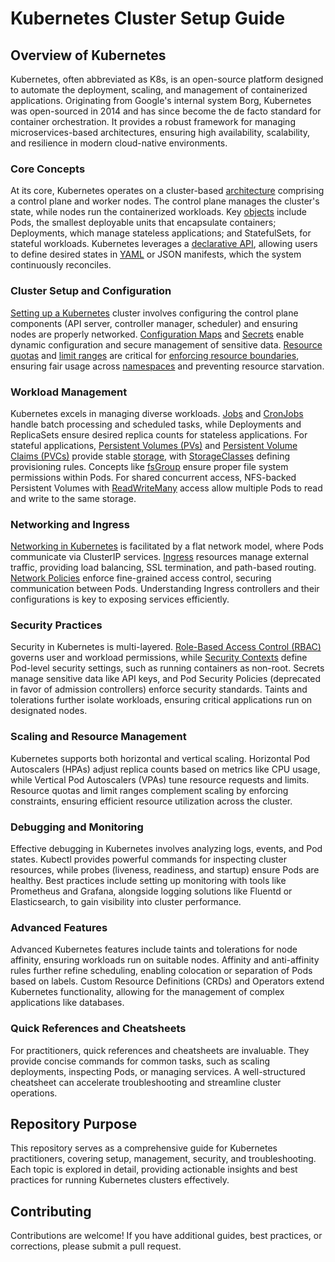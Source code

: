 # Kubernetes Cluster Setup Guide

## Overview of Kubernetes

Kubernetes, often abbreviated as K8s, is an open-source platform designed to automate the deployment, scaling, and management of containerized applications. Originating from Google's internal system Borg, Kubernetes was open-sourced in 2014 and has since become the de facto standard for container orchestration. It provides a robust framework for managing microservices-based architectures, ensuring high availability, scalability, and resilience in modern cloud-native environments.

### Core Concepts

At its core, Kubernetes operates on a cluster-based [architecture](architecture.md) comprising a control plane and worker nodes. The control plane manages the cluster's state, while nodes run the containerized workloads. Key [objects](objects.md) include Pods, the smallest deployable units that encapsulate containers; Deployments, which manage stateless applications; and StatefulSets, for stateful workloads. Kubernetes leverages a [declarative API](declarative-api-process.md), allowing users to define desired states in [YAML](https://github.com/ibtisam-iq/nectar/tree/main/yaml) or JSON manifests, which the system continuously reconciles.

### Cluster Setup and Configuration

[Setting up a Kubernetes](./cluster-setup/README.md) cluster involves configuring the control plane components (API server, controller manager, scheduler) and ensuring nodes are properly networked. [Configuration Maps](configmap-guide.md) and [Secrets](secret-guide.md) enable dynamic configuration and secure management of sensitive data. [Resource quotas](resource-quota-guide.md) and [limit ranges](limit-range-guide.md) are critical for [enforcing resource boundaries](limitrange-resourcequota-together.md), ensuring fair usage across [namespaces](limitrange-resourcequota-demo.md) and preventing resource starvation.

### Workload Management

Kubernetes excels in managing diverse workloads. [Jobs](jobs-guide.md) and [CronJobs](cron-job-guide.md) handle batch processing and scheduled tasks, while Deployments and ReplicaSets ensure desired replica counts for stateless applications. For stateful applications, [Persistent Volumes (PVs)](persistent-volume.md) and [Persistent Volume Claims (PVCs)](persistent-vol-claim.md) provide stable [storage](storage-guide.md), with [StorageClasses](storage-class.md) defining provisioning rules. Concepts like [fsGroup](fsGroup.md) ensure proper file system permissions within Pods. For shared concurrent access, NFS-backed Persistent Volumes with [ReadWriteMany](rwx-nfs-volume.md) access allow multiple Pods to read and write to the same storage.

### Networking and Ingress

[Networking in Kubernetes](networking-in-k8s.md) is facilitated by a flat network model, where Pods communicate via ClusterIP services. [Ingress](ingress-guide.md) resources manage external traffic, providing load balancing, SSL termination, and path-based routing. [Network Policies](network-policy-guide.md) enforce fine-grained access control, securing communication between Pods. Understanding Ingress controllers and their configurations is key to exposing services efficiently.

### Security Practices

Security in Kubernetes is multi-layered. [Role-Based Access Control (RBAC)](rbac.md) governs user and workload permissions, while [Security Contexts](securityContext.md) define Pod-level security settings, such as running containers as non-root. Secrets manage sensitive data like API keys, and Pod Security Policies (deprecated in favor of admission controllers) enforce security standards. Taints and tolerations further isolate workloads, ensuring critical applications run on designated nodes.

### Scaling and Resource Management

Kubernetes supports both horizontal and vertical scaling. Horizontal Pod Autoscalers (HPAs) adjust replica counts based on metrics like CPU usage, while Vertical Pod Autoscalers (VPAs) tune resource requests and limits. Resource quotas and limit ranges complement scaling by enforcing constraints, ensuring efficient resource utilization across the cluster.

### Debugging and Monitoring

Effective debugging in Kubernetes involves analyzing logs, events, and Pod states. Kubectl provides powerful commands for inspecting cluster resources, while probes (liveness, readiness, and startup) ensure Pods are healthy. Best practices include setting up monitoring with tools like Prometheus and Grafana, alongside logging solutions like Fluentd or Elasticsearch, to gain visibility into cluster performance.

### Advanced Features

Advanced Kubernetes features include taints and tolerations for node affinity, ensuring workloads run on suitable nodes. Affinity and anti-affinity rules further refine scheduling, enabling colocation or separation of Pods based on labels. Custom Resource Definitions (CRDs) and Operators extend Kubernetes functionality, allowing for the management of complex applications like databases.

### Quick References and Cheatsheets

For practitioners, quick references and cheatsheets are invaluable. They provide concise commands for common tasks, such as scaling deployments, inspecting Pods, or managing services. A well-structured cheatsheet can accelerate troubleshooting and streamline cluster operations.

## Repository Purpose

This repository serves as a comprehensive guide for Kubernetes practitioners, covering setup, management, security, and troubleshooting. Each topic is explored in detail, providing actionable insights and best practices for running Kubernetes clusters effectively.

## Contributing

Contributions are welcome! If you have additional guides, best practices, or corrections, please submit a pull request.


